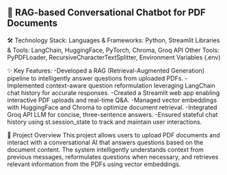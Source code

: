 ## 📄 RAG-based Conversational Chatbot for PDF Documents

🛠️ Technology Stack:
Languages & Frameworks: Python, Streamlit
Libraries & Tools: LangChain, HuggingFace, PyTorch, Chroma, Groq API
Other Tools: PyPDFLoader, RecursiveCharacterTextSplitter, Environment Variables (.env)

✨ Key Features:
-Developed a RAG (Retrieval-Augmented Generation) pipeline to intelligently answer questions from uploaded PDFs.
-Implemented context-aware question reformulation leveraging LangChain chat history for accurate responses.
-Created a Streamlit web app enabling interactive PDF uploads and real-time Q&A.
-Managed vector embeddings with HuggingFace and Chroma to optimize document retrieval.
-Integrated Groq API LLM for concise, three-sentence answers.
-Ensured stateful chat history using st.session_state to track and maintain user interactions.

📌 Project Overview
This project allows users to upload PDF documents and interact with a conversational AI that answers questions based on the document content. The system intelligently understands context from previous messages, reformulates questions when necessary, and retrieves relevant information from the PDFs using vector embeddings.
